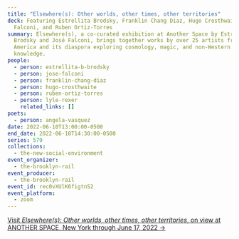 ```yaml
---
title: "Elsewhere(s): Other worlds, other times, other territories"
deck: Featuring Estrellita Brodsky, Franklin Chang Diaz, Hugo Crosthwaite, José
  Falconi, and Ruben Ortiz-Torres
summary: Elsewhere(s), a co-curated exhibition at Another Space by Estrellita
  Brodsky and José Falconi, brings together works by over 25 artists from Latin
  America and its diaspora exploring cosmology, magic, and non-Western forms of
  knowledge.
people:
  - person: estrellita-b-brodsky
  - person: jose-falconi
  - person: franklin-chang-diaz
  - person: hugo-crosthwaite
  - person: ruben-ortiz-torres
  - person: lyle-rexer
    related_links: []
poets:
  - person: angela-vasquez
date: 2022-06-10T13:00:00-0500
end_date: 2022-06-10T14:30:00-0500
series: 579
collections:
  - the-new-social-environment
event_organizer:
  - the-brooklyn-rail
event_producer:
  - the-brooklyn-rail
event_id: rec0vXUlK6figtnS2
event_platform:
  - zoom
---
```

[Visit *Elsewhere(s): Other worlds, other times, other territories*, on view at ANOTHER SPACE, New York through June 17, 2022 →](https://www.anotherspace.org/elsewheres)